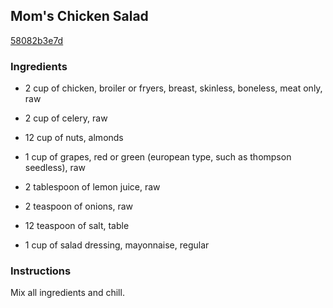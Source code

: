 ## Mom's Chicken Salad

[58082b3e7d](http://www.food.com/recipe/moms-chicken-salad-147917)

### Ingredients

 - 2 cup of chicken, broiler or fryers, breast, skinless, boneless, meat only, raw

 - 2 cup of celery, raw

 - 12 cup of nuts, almonds

 - 1 cup of grapes, red or green (european type, such as thompson seedless), raw

 - 2 tablespoon of lemon juice, raw

 - 2 teaspoon of onions, raw

 - 12 teaspoon of salt, table

 - 1 cup of salad dressing, mayonnaise, regular

### Instructions

Mix all ingredients and chill.